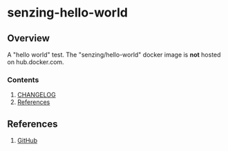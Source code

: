 # senzing-hello-world

## Overview

A "hello world" test.
The "senzing/hello-world" docker image is **not** hosted on hub.docker.com.

### Contents

1. [CHANGELOG](CHANGELOG.md)
1. [References](#references)

## References

1. [GitHub](https://www.github.com/Senzing/docker-hello-world)
